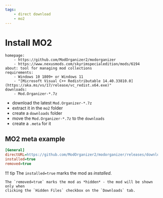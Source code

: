 ```yaml
---
tags:
    - direct download
    - mo2
---
```


# Install MO2

```project_info
homepage:
    - https://github.com/ModOrganizer2/modorganizer
    - https://www.nexusmods.com/skyrimspecialedition/mods/6194
about: tool for managing mod collections
requirements:
    - Windows 10 1809+ or Windows 11
    - "[Microsoft Visual C++ Redistributable 14.40.33810.0](https://aka.ms/vs/17/release/vc_redist.x64.exe)"
downloads:
    - Mod.Organizer-*.7z
```

* download the latest `Mod.Organizer-*.7z`
* extract it in the `mo2` folder
* create a `downloads` folder
* move the `Mod.Organizer-*.7z` to the `downloads`
* create a `.meta` for it

## MO2 meta example

```ini
[General]
directURL=https://github.com/ModOrganizer2/modorganizer/releases/download/v2.5.2/Mod.Organizer-2.5.2.7z
installed=true
removed=true
```

!!! tip
    The `installed=true` marks the mod as *installed*.

    The `removed=true` marks the mod as *hidden* - the mod will be shown only when
    clicking the `Hidden Files` checkbox on the `Downloads` tab.
